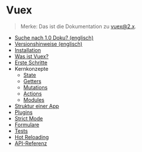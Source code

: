 # Vuex

> Merke: Das ist die Dokumentation zu vuex@2.x.

- [Suche nach 1.0 Doku? (englisch)](https://github.com/vuejs/vuex/tree/1.0/docs)
- [Versionshinweise (englisch)](https://github.com/vuejs/vuex/releases)
- [Installation](installation.md)
- [Was ist Vuex?](intro.md)
- [Erste Schritte](getting-started.md)
- Kernkonzepte
  - [State](state.md)
  - [Getters](getters.md)
  - [Mutations](mutations.md)
  - [Actions](actions.md)
  - [Modules](modules.md)
- [Struktur einer App](structure.md)
- [Plugins](plugins.md)
- [Strict Mode](strict.md)
- [Formulare](forms.md)
- [Tests](testing.md)
- [Hot Reloading](hot-reload.md)
- [API-Referenz](api.md)
